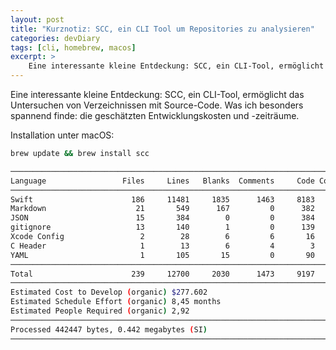 ```yaml
---
layout: post
title: "Kurznotiz: SCC, ein CLI Tool um Repositories zu analysieren"
categories: devDiary
tags: [cli, homebrew, macos]
excerpt: >
    Eine interessante kleine Entdeckung: SCC, ein CLI-Tool, ermöglicht das Untersuchen von Verzeichnissen mit Source-Code. Was ich besonders spannend finde: die geschätzten Entwicklungskosten und -zeiträume.
---
```


Eine interessante kleine Entdeckung: SCC, ein CLI-Tool, ermöglicht das Untersuchen von Verzeichnissen mit Source-Code.
Was ich besonders spannend finde: die geschätzten Entwicklungskosten und -zeiträume.

Installation unter macOS:

```bash
brew update && brew install scc
```

```bash
───────────────────────────────────────────────────────────────────────────────
Language                 Files     Lines   Blanks  Comments     Code Complexity
───────────────────────────────────────────────────────────────────────────────
Swift                      186     11481     1835      1463     8183        302
Markdown                    21       549      167         0      382          0
JSON                        15       384        0         0      384          0
gitignore                   13       140        1         0      139          0
Xcode Config                 2        28        6         6       16          0
C Header                     1        13        6         4        3          0
YAML                         1       105       15         0       90          0
───────────────────────────────────────────────────────────────────────────────
Total                      239     12700     2030      1473     9197        302
───────────────────────────────────────────────────────────────────────────────
Estimated Cost to Develop (organic) $277.602
Estimated Schedule Effort (organic) 8,45 months
Estimated People Required (organic) 2,92
───────────────────────────────────────────────────────────────────────────────
Processed 442447 bytes, 0.442 megabytes (SI)
───────────────────────────────────────────────────────────────────────────────
```